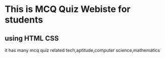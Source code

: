 <h1>This is MCQ Quiz Webiste for students </h1>
<h2> using HTML CSS</h2>
it has many mcq quiz related tech,aptitude,computer science,mathematics
